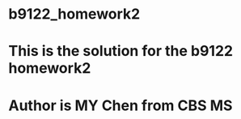 # b9122_homework2
# This is the solution for the b9122 homework2
# Author is MY Chen from CBS MS
# 
